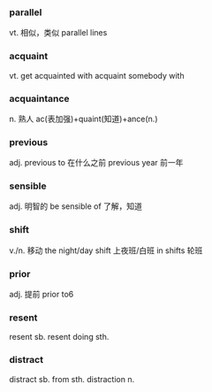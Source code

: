 ### parallel 
vt.
相似，类似
parallel lines

### acquaint 
vt.
get acquainted with
acquaint somebody with

### acquaintance 
n. 熟人
ac(表加强)+quaint(知道)+ance(n.)

### previous
adj. 
previous to 在什么之前
previous year 前一年

### sensible
adj. 明智的
be sensible of 了解，知道

### shift
v./n. 移动
the night/day shift 上夜班/白班
in shifts 轮班

### prior
adj. 提前
prior to6
### resent
resent sb.
resent doing sth.

### distract
distract sb. from sth.
distraction n.
